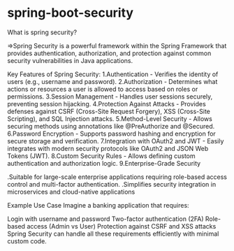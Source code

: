 # spring-boot-security
What is spring security?

=>Spring Security is a powerful framework within the Spring Framework that provides authentication, authorization, and protection against common security vulnerabilities in Java applications.

Key Features of Spring Security:
1.Authentication - Verifies the identity of users (e.g., username and password).
2.Authorization - Determines what actions or resources a user is allowed to access based on roles or permissions.
3.Session Management - Handles user sessions securely, preventing session hijacking.
4.Protection Against Attacks - Provides defenses against CSRF (Cross-Site Request Forgery), XSS (Cross-Site Scripting), and SQL Injection attacks.
5.Method-Level Security - Allows securing methods using annotations like @PreAuthorize and @Secured.
6.Password Encryption - Supports password hashing and encryption for secure storage and verification.
7.Integration with OAuth2 and JWT - Easily integrates with modern security protocols like OAuth2 and JSON Web Tokens (JWT).
8.Custom Security Rules - Allows defining custom authentication and authorization logic.
9.Enterprise-Grade Security

.Suitable for large-scale enterprise applications requiring role-based access control and multi-factor authentication.
.Simplifies security integration in microservices and cloud-native applications

Example Use Case
Imagine a banking application that requires:

Login with username and password
Two-factor authentication (2FA)
Role-based access (Admin vs User)
Protection against CSRF and XSS attacks
Spring Security can handle all these requirements efficiently with minimal custom code.

